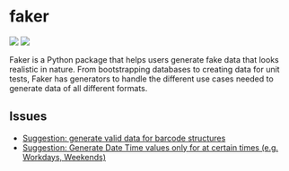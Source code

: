 # faker

[![](https://img.shields.io/badge/project-link-green)](https://github.com/joke2k/faker)
[![](https://img.shields.io/badge/project-docs-blue)](https://faker.readthedocs.io/en/stable/)

Faker is a Python package that helps users generate fake data that looks realistic in nature. From bootstrapping databases to creating data for unit tests, Faker has generators to handle the different use cases needed to generate data of all different formats.

## Issues

- [Suggestion: generate valid data for barcode structures](https://github.com/joke2k/faker/issues/1774)
- [Suggestion: Generate Date Time values only for at certain times (e.g. Workdays, Weekends)](https://github.com/joke2k/faker/issues/1775)
